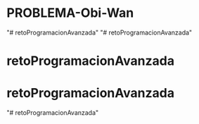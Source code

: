 # PROBLEMA-Obi-Wan
"# retoProgramacionAvanzada" 
"# retoProgramacionAvanzada" 
# retoProgramacionAvanzada
# retoProgramacionAvanzada
"# retoProgramacionAvanzada" 
